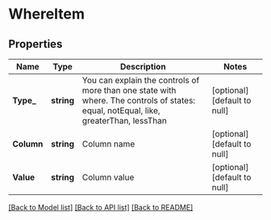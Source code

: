 # WhereItem

## Properties
Name | Type | Description | Notes
------------ | ------------- | ------------- | -------------
**Type_** | **string** | You can explain the controls of more than one state with where. The controls of states: equal, notEqual, like, greaterThan, lessThan | [optional] [default to null]
**Column** | **string** | Column name | [optional] [default to null]
**Value** | **string** | Column value | [optional] [default to null]

[[Back to Model list]](../README.md#documentation-for-models) [[Back to API list]](../README.md#documentation-for-api-endpoints) [[Back to README]](../README.md)


